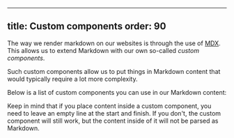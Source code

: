 ***

title: Custom components
order: 90
---------

The way we render markdown on our websites is through the use of [MDX](https://mdxjs.com/).\
This allows us to extend Markdown with our own so-called *custom components*.

Such custom components allow us to put things in Markdown content that would
typically require a lot more complexity.

Below is a list of custom components you can use in our Markdown content:

<ReadMore list />

<Tip>

Keep in mind that if you place content inside a custom component, you need to leave an empty
line at the start and finish. If you don't, the custom component will still work, but the
content inside of it will not be parsed as Markdown.

</Tip>
